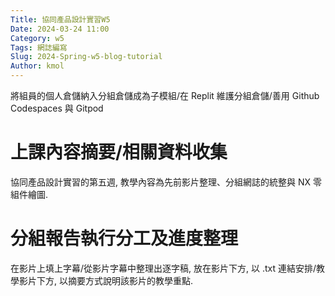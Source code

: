 ```yaml
---
Title: 協同產品設計實習W5
Date: 2024-03-24 11:00
Category: w5
Tags: 網誌編寫
Slug: 2024-Spring-w5-blog-tutorial
Author: kmol
---
```


將組員的個人倉儲納入分組倉儲成為子模組/在 Replit 維護分組倉儲/善用 Github Codespaces 與 Gitpod

<!-- PELICAN_END_SUMMARY -->

# 上課內容摘要/相關資料收集
協同產品設計實習的第五週, 教學內容為先前影片整理、分組網誌的統整與 NX 零組件繪圖.

# 分組報告執行分工及進度整理
在影片上填上字幕/從影片字幕中整理出逐字稿, 放在影片下方, 以 .txt 連結安排/教學影片下方, 以摘要方式說明該影片的教學重點.